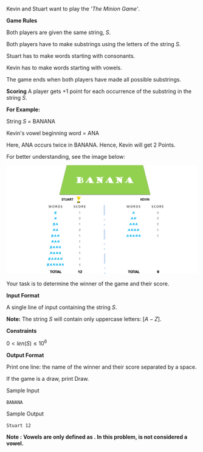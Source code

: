 Kevin and Stuart want to play the _'The Minion Game'_.

**Game Rules**

Both players are given the same string, $S$.

Both players have to make substrings using the letters of the string $S$.

Stuart has to make words starting with consonants.

Kevin has to make words starting with vowels.

The game ends when both players have made all possible substrings. 

**Scoring**
A player gets +1 point for each occurrence of the substring in the string $S$.

**For Example:**

String $S$ = BANANA

Kevin's vowel beginning word = ANA

Here, ANA occurs twice in BANANA. Hence, Kevin will get 2 Points. 

For better understanding, see the image below: 

![img](banana.png)

Your task is to determine the winner of the game and their score.

**Input Format**

A single line of input containing the string $S$.

**Note:** The string $S$ will contain only uppercase letters: $[A-Z]$.

**Constraints**

$0 < len(S) \leq 10^{6}$

**Output Format**

Print one line: the name of the winner and their score separated by a space.

If the game is a draw, print Draw.

Sample Input

    BANANA
Sample Output

    Stuart 12
**Note :**
**Vowels are only defined as . In this problem,  is not considered a vowel.**